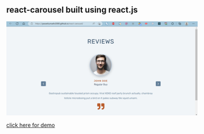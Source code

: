 ## react-carousel built using react.js

![banner](https://github.com/pavanKumarKR2000/react-carousel/blob/main/react-carousel.png?raw=true)

[click here for demo](https://pavankumarkr2000.github.io/react-carousel/)
